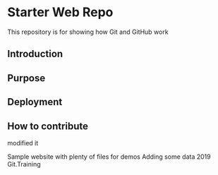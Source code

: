 # Starter Web Repo

This repository is for showing how Git and GitHub work
## Introduction
## Purpose
## Deployment
## How to contribute
modified it

Sample website with plenty of files for demos
Adding some data
2019 Git.Training
